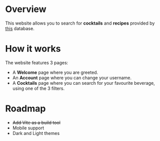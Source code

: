 # Overview

This website allows you to search for **cocktails** and **recipes** provided by [this](https://www.thecocktaildb.com) database.

# How it works

The website features 3 pages:

- A **Welcome** page where you are greeted.
- An **Account** page where you can change your username.
- A **Cocktails** page where you can search for your favourite beverage, using one of the 3 filters.

# Roadmap

- ~~Add Vite as a build tool~~
- Mobile support
- Dark and Light themes
